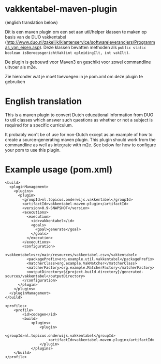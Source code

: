 # vakkentabel-maven-plugin

(english translation below)

Dit is een maven plugin om een set aan util/helper klassen te maken op basis van de DUO vakkentabel (http://www.duo.nl/zakelijk/klantenservice/softwareleveranciers/Programmas_van_eisen.asp). Deze klassen bevatten methoden als `public static boolean isBeroepsgerichtVak(int opleidingIlt, int vakIlt)`.

De plugin is gebouwd voor Maven3 en geschikt voor zowel commandline uitvoer als m2e.

Zie hieronder wat je moet toevoegen in je pom.xml om deze plugin te gebruiken

# English translation

This is a maven plugin to convert Dutch educational information from DUO to util classes which answer such questions as whether or not a subject is required for a specific curriculum.

It probably won't be of use for non-Dutch except as an example of how to create a source-generating maven plugin. This plugin should work from the commandline as well as integrate with m2e. See below for how to configure your pom to use this plugin.

# Example usage (pom.xml)

```
<build>
  <pluginManagement>
    <plugins>
      <plugin>
        <groupId>nl.topicus.onderwijs.vakkentabel</groupId>
        <artifactId>vakkentabel-maven-plugin</artifactId>
        <version>0.9-SNAPSHOT</version>
        <executions>
          <execution>
            <id>vakkentabel</id>
            <goals>
              <goal>generate</goal>
            </goals>
          </execution>
        </executions>
        <configuration>
          <vakkentabel>src/main/resources/vakkentabel.csv</vakkentabel>
          <packagePrefix>org.example.util.vakkentabel</packagePrefix>
          <matcherClass>org.example.VakMatcher</matcherClass>
          <matcherFactory>org.example.MatcherFactory</matcherFactory>
          <outputDirectory>${project.build.directory}/generated-sources/vakkentabel</outputDirectory>
        </configuration>
      </plugin>
    </plugins>
  </pluginManagement>
</build>

<profiles>
	<profile>
		<id>codegen</id>
		<build>
			<plugins>
				<plugin>
					<groupId>nl.topicus.onderwijs.vakkentabel</groupId>
					<artifactId>vakkentabel-maven-plugin</artifactId>
				</plugin>
			</plugins>
	</build>
</profile>
```

